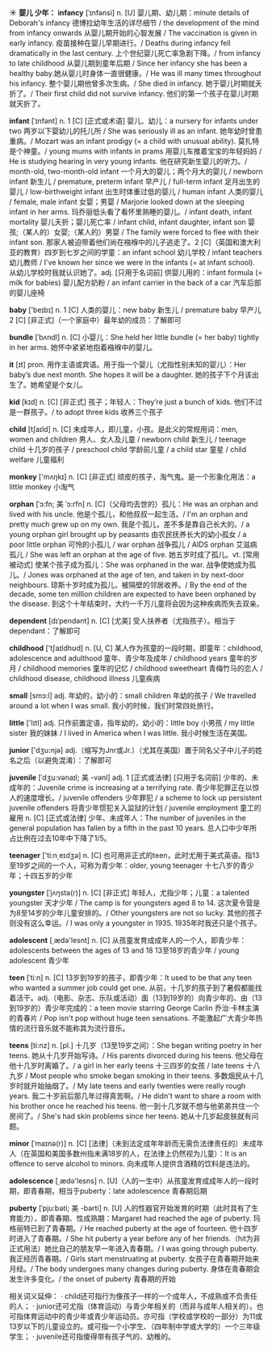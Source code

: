 ☀ <span class="category">**婴儿 少年：**</span>
<span class="vocabulary">**infancy**</span> [ˈɪnfənsi]
<span class="definition">n. [U] 婴儿期、幼儿期：</span>minute details of Deborah's infancy 德博拉幼年生活的详尽细节 / the development of the mind from infancy onwards 从婴儿期开始的心智发展 / The vaccination is given in early infancy. 疫苗接种在婴儿早期进行。/ Deaths during infancy fell dramatically in the last century. 上个世纪婴儿死亡率急剧下降。/ from infancy to late childhood 从婴儿期到童年后期 / Since her infancy she has been a healthy baby.她从婴儿时身体一直很健康。/ He was ill many times throughout his infancy. 整个婴儿期他曾多次生病。/ She died in infancy. 她于婴儿时期就夭折了。/ Their first child did not survive infancy. 他们的第一个孩子在婴儿时期就天折了。
           
<span class="vocabulary">**infant**</span> [ˈɪnfənt]
<span class="definition">n. 1 [C] [正式或术语] 婴儿、幼儿：</span>a nursery for infants under two 两岁以下婴幼儿的托儿所 / She was seriously ill as an infant. 她年幼时曾患重病。/ Mozart was an infant prodigy (= a child with unusual ability). 莫扎特是个神童。/ young mums with infants in prams 用婴儿车推着宝宝的年轻妈妈 / He is studying hearing in very young infants. 他在研究新生婴儿的听力。/ month-old, two-month-old infant 一个月大的婴儿；两个月大的婴儿 / newborn infant 新生儿 / premature, preterm infant 早产儿 / full-term infant 足月出生的婴儿 / low-birthweight infant 出生时体重过低的婴儿 / human infant 人类的婴儿 / female, male infant 女婴；男婴 / Marjorie looked down at the sleeping infant in her arms. 玛乔丽低头看了看怀里熟睡的婴儿。/ infant death, infant mortality 婴儿夭折；婴儿死亡率 / infant child, infant daughter, infant son 婴孩;（某人的）女婴;（某人的）男婴 / The family were forced to flee with their infant son. 那家人被迫带着他们尚在襁褓中的儿子逃走了。<span class="definition">2 [C]（英国和澳大利亚的教育）四岁到七岁之间的学童：</span>an infant school 幼儿学校 / infant teachers 幼儿教师 / I've known her since we were in the infants (= at infant school). 从幼儿学校时我就认识她了。<span class="definition">adj. [只用于名词前] 供婴儿用的：</span>infant formula (= milk for babies) 婴儿配方奶粉 / an infant carrier in the back of a car 汽车后部的婴儿座椅

<span class="vocabulary">**baby**</span> ['beɪbɪ] 
<span class="definition">n. 1 [C] 人类的婴儿：</span>new baby 新生儿 / premature baby 早产儿 <span class="definition">2 [C] [非正式]（一个家庭中）最年幼的成员：</span>了解即可
           
<span class="vocabulary">**bundle**</span> [ˈbʌndl]
<span class="definition">n. [C] 小婴儿：</span>She held her little bundle (= her baby) tightly in her arms. 她怀中紧紧地抱着襁褓中的婴儿。

<span class="vocabulary">**it**</span> [ɪt] 
<span class="definition">pron. 用作主语或宾语。用于指一个婴儿（尤指性别未知的婴儿）：</span>Her baby’s due next month. She hopes it will be a daughter. 她的孩子下个月该出生了。她希望是个女儿。

<span class="vocabulary">**kid**</span> [kɪd] 
<span class="definition">n. [C] [非正式] 孩子；年轻人：</span>They’re just a bunch of kids. 他们不过是一群孩子。/ to adopt three kids 收养三个孩子

<span class="vocabulary">**child**</span> [tʃaɪld] 
<span class="definition">n. [C] 未成年人，即儿童，小孩。是此义的常规用词：</span>men, women and children 男人、女人及儿童 / newborn child 新生儿 / teenage child 十几岁的孩子 / preschool child 学龄前儿童 / a child star 童星 / child welfare 儿童福利

<span class="vocabulary">**monkey**</span> ['mʌŋkɪ] 
<span class="definition">n. [C] [非正式] 顽皮的孩子，淘气鬼。是一个形象化用法：</span>a little monkey 小淘气
           
<span class="vocabulary">**orphan**</span> [ˈɔ:fn; 美 ˈɔ:rfn]
<span class="definition">n. [C]（父母均去世的）孤儿：</span>He was an orphan and lived with his uncle. 他是个孤儿，和他叔叔一起生活。/ I'm an orphan and pretty much grew up on my own. 我是个孤儿，差不多是靠自己长大的。/ a young orphan girl brought up by peasants 由农民抚养长大的幼小孤女 / a poor little orphan 可怜的小孤儿 / war orphan 战争孤儿 / AIDS orphan 艾滋病孤儿 / She was left an orphan at the age of five. 她五岁时成了孤儿。<span class="definition">vt. [常用被动式] 使某个孩子成为孤儿：</span>She was orphaned in the war. 战争使她成为孤儿。/ Jones was orphaned at the age of ten, and taken in by next-door neighbours. 琼斯十岁时成为孤儿，被隔壁的邻居收养。/ By the end of the decade, some ten million children are expected to have been orphaned by the disease. 到这个十年结束时，大约一千万儿童将会因为这种疾病而失去双亲。
           
<span class="vocabulary">**dependent**</span> [dɪˈpendənt]
<span class="definition">n. [C] [尤美] 受人扶养者（尤指孩子）。相当于dependant：</span>了解即可

<span class="vocabulary">**childhood**</span> ['tʃaɪldhʊd] 
<span class="definition">n. [U, C] 某人作为孩童的一段时期，即童年：</span>childhood, adolescence and adulthood 童年、青少年及成年 / childhood years 童年的岁月 / childhood memories 童年的记忆 / childhood sweetheart 青梅竹马的恋人 / childhood disease, childhood illness 儿童疾病

<span class="vocabulary">**small**</span> [smɔ:l] 
<span class="definition">adj. 年幼的，幼小的：</span>small children 年幼的孩子 / We travelled around a lot when I was small. 我小的时候，我们时常四处旅行。

<span class="vocabulary">**little**</span> ['lɪtl] 
<span class="definition">adj. 只作前置定语，指年幼的，幼小的：</span>little boy 小男孩 / my little sister 我的妹妹 / I lived in America when I was little. 我小时候生活在美国。

<span class="vocabulary">**junior**</span> ['dӡu:njə] 
<span class="definition">adj.（缩写为Jnr或Jr.）（尤其在美国）置于同名父子中儿子的姓名之后（以避免混淆）：</span>了解即可
           
<span class="vocabulary">**juvenile**</span> [ˈdʒu:vənaɪl; 美 -vənl]
<span class="definition">adj. 1 [正式或法律] [只用于名词前] 少年的、未成年的：</span>Juvenile crime is increasing at a terrifying rate. 青少年犯罪正在以惊人的速度增长。/ juvenile offenders 少年罪犯 / a scheme to lock up persistent juvenile offenders 将青少年惯犯关入监狱的计划 / juvenile employment 童工的雇用 <span class="definition">n. [C] [正式或法律] 少年、未成年人：</span>The number of juveniles in the general population has fallen by a fifth in the past 10 years. 总人口中少年所占比例在过去10年中下降了1/5。

<span class="vocabulary">**teenager**</span> ['ti:n͵eɪdӡə] 
<span class="definition">n. [C] 也可用非正式的teen，此时尤用于美式英语。指13至19岁之间的一个人，可称为青少年：</span>older, young teenager 十七八岁的青少年；十四五岁的少年
           
<span class="vocabulary">**youngster**</span> [ˈjʌŋstə(r)]
<span class="definition">n. [C] [非正式] 年轻人，尤指少年；儿童：</span>a talented youngster 天才少年 / The camp is for youngsters aged 8 to 14. 这次夏令营是为8至14岁的少年儿童安排的。/ Other youngsters are not so lucky. 其他的孩子则没有这么幸运。/ I was only a youngster in 1935. 1935年时我还只是个孩子。

<span class="vocabulary">**adolescent**</span> [͵ædə'lesnt] 
<span class="definition">n. [C] 从孩童发育成成年人的一个人，即青少年：</span>adolescents between the ages of 13 and 18 13至18岁的青少年 / young adolescent 青少年
                      
<span class="vocabulary">**teen**</span> [ˈtiːn] 
<span class="definition">n. [C] 13岁到19岁的孩子，即青少年：</span>It used to be that any teen who wanted a summer job could get one. 从前，十几岁的孩子到了暑假都能找着活干。<span class="definition">adj.（电影、杂志、乐队或活动）面（13到19岁的）向青少年的、由（13到19岁的）青少年完成的：</span>a teen movie starring George Carlin 乔治·卡林主演的青春片 / Pop isn't pop without huge teen sensations. 不能激起广大青少年热情的流行音乐就不能称其为流行音乐。
           
<span class="vocabulary">**teens**</span> [ti:nz]
<span class="definition">n. [pl.] 十几岁（13至19岁之间）：</span>She began writing poetry in her teens. 她从十几岁开始写诗。/ His parents divorced during his teens. 他父母在他十几岁时离婚了。/ a girl in her early teens 十三四岁的女孩 / late teens 十八九岁 / Most people who smoke began smoking in their teens. 多数烟民从十几岁时就开始抽烟了。/ My late teens and early twenties were really rough years. 我二十岁前后那几年过得真苦啊。/ He didn't want to share a room with his brother once he reached his teens. 他一到十几岁就不想与他弟弟共住一个房间了。/ She's had skin problems since her teens. 她从十几岁起皮肤就有问题。

<span class="vocabulary">**minor**</span> [ˈmaɪnə(r)]
<span class="definition">n. [C] [法律]（未到法定成年年龄而无需负法律责任的）未成年人（在英国和美国多数州指未满18岁的人，在法律上仍然视为儿童）：</span>It is an offence to serve alcohol to minors. 向未成年人提供含酒精的饮料是违法的。

<span class="vocabulary">**adolescence**</span> [͵ædə'lesns] 
<span class="definition">n. [U]（人的一生中）从孩童发育成成年人的一段时期，即青春期，相当于puberty：</span>late adolescence 青春期后期
           
<span class="vocabulary">**puberty**</span> [ˈpju:bəti; 美 -bərti]
<span class="definition">n. [U] 人的性器官开始发育的时期（此时具有了生育能力），即青春期、性成熟期：</span>Margaret had reached the age of puberty. 玛格丽特已到了青春期。/ He reached puberty at the age of fourteen. 他十四岁时进入了青春期。/ She hit puberty a year before any of her friends.（hit为非正式用法）她比自己的朋友早一年进入青春期。/ I was going through puberty. 我正经历青春期。/ Girls start menstruating at puberty. 女孩子在青春期开始来月经。/ The body undergoes many changes during puberty. 身体在青春期会发生许多变化。/ the onset of puberty 青春期的开始

相关词义延伸：
· child还可指行为像孩子一样的一个成年人，不成熟或不负责任的人；
· junior还可尤指（体育运动）与青少年相关的（而非与成年人相关的）。也可指体育运动中的青少年或青少年运动员。亦可指（学校或学校的一部分）为11或13岁以下的儿童设立的。或可指一个小学生、（四年制中学或大学的）一个三年级学生；
· juvenile还可指傻得带有孩子气的、幼稚的。
